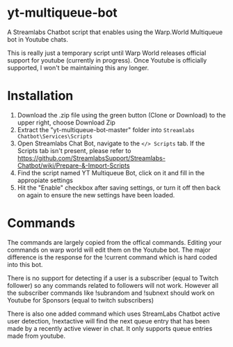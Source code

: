 # yt-multiqueue-bot
A Streamlabs Chatbot script that enables using the Warp.World Multiqueue bot in Youtube chats.

This is really just a temporary script until Warp World releases official support for youtube (currently in progress). Once Youtube is officially supported, I won't be maintaining this any longer.

# Installation

1. Download the .zip file using the green button (Clone or Download) to the upper right, choose Download Zip
2. Extract the "yt-multiqueue-bot-master" folder into `Streamlabs Chatbot\Services\Scripts`
3. Open Streamlabs Chat Bot, navigate to the `</> Scripts` tab. If the Scripts tab isn't present, please refer to https://github.com/StreamlabsSupport/Streamlabs-Chatbot/wiki/Prepare-&-Import-Scripts
4. Find the script named YT Multiqueue Bot, click on it and fill in the appropiate settings
5. Hit the "Enable" checkbox after saving settings, or turn it off then back on again to ensure the new settings have been loaded.

# Commands

The commands are largely copied from the offical commands. Editing your commands on warp world will edit them on the Youtube bot. The major difference is the response for the !current command which is hard coded into this bot.

There is no support for detecting if a user is a subscriber (equal to Twitch follower) so any commands related to followers will not work. However all the subscriber commands like !subrandom and !subnext should work on Youtube for Sponsors (equal to twitch subscribers)

There is also one added command which uses StreamLabs Chatbot active user detection, !nextactive will find the next queue entry that has been made by a recently active viewer in chat. It only supports queue entries made from youtube.

